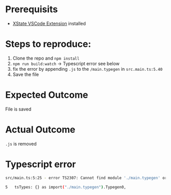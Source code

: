 # Prerequisits

- [XState VSCode Extension](https://marketplace.visualstudio.com/items?itemName=statelyai.stately-vscode&ssr=false) installed

# Steps to reproduce:

1. Clone the repo and `npm install`
2. `npm run build:watch` -> Typescript error see below
3. fix the error by appending `.js` to the `/main.typegen` in `src.main.ts:5.40`
4. Save the file

# Expected Outcome
File is saved

# Actual Outcome
`.js` is removed

# Typescript error
```bash
src/main.ts:5:25 - error TS2307: Cannot find module './main.typegen' or its corresponding type declarations.

5   tsTypes: {} as import("./main.typegen").Typegen0,
```
